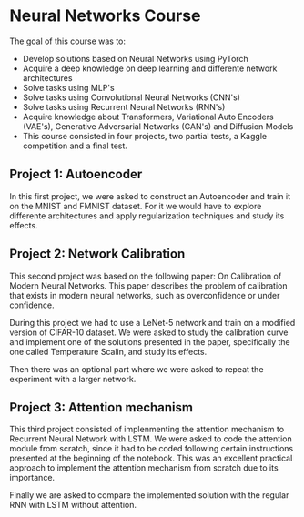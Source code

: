 # Neural Networks Course
The goal of this course was to:
- Develop solutions based on Neural Networks using PyTorch
- Acquire a deep knowledge on deep learning and differente network architectures
- Solve tasks using MLP's
- Solve tasks using Convolutional Neural Networks (CNN's)
- Solve tasks using Recurrent Neural Networks (RNN's)
- Acquire knowledge about Transformers, Variational Auto Encoders (VAE's), Generative Adversarial Networks (GAN's) and Diffusion Models
- This course consisted in four projects, two partial tests, a Kaggle competition and a final test.

## Project 1: Autoencoder
In this first project, we were asked to construct an Autoencoder and train it on the MNIST and FMNIST dataset. For it we would have to explore differente architectures and apply regularization techniques and study its effects.

## Project 2: Network Calibration
This second project was based on the following paper: On Calibration of Modern Neural Networks. This paper describes the problem of calibration that exists in modern neural networks, such as overconfidence or under confidence.

During this project we had to use a LeNet-5 network and train on a modified version of CIFAR-10 dataset. We were asked to study the calibration curve and implement one of the solutions presented in the paper, specifically the one called Temperature Scalin, and study its effects.

Then there was an optional part where we were asked to repeat the experiment with a larger network.

## Project 3: Attention mechanism
This third project consisted of implenmenting the attention mechanism to Recurrent Neural Network with LSTM. We were asked to code the attention module from scratch, since it had to be coded following certain instructions presented at the beginning of the notebook. This was an excellent practical approach to implement the attention mechanism from scratch due to its importance.

Finally we are asked to compare the implemented solution with the regular RNN with LSTM without attention.
